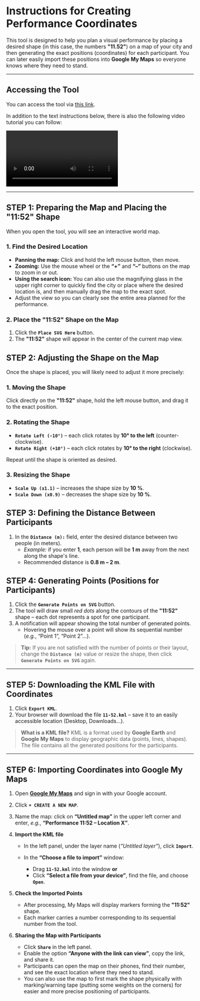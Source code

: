# Instructions for Creating Performance Coordinates

This tool is designed to help you plan a visual performance by placing a desired shape (in this case, the numbers **"11.52"**) on a map of your city and then generating the exact positions (coordinates) for each participant.
You can later easily import these positions into **Google My Maps** so everyone knows where they need to stand.

---

## Accessing the Tool

You can access the tool via [this link](https://11-52-kml.github.io/).

In addition to the text instructions below, there is also the following video tutorial you can follow:

<video controls src="https://github.com/user-attachments/assets/d8a593cb-e0ec-428f-be7a-5fe7706a0909"></video>

---

## STEP 1: Preparing the Map and Placing the "11:52" Shape

When you open the tool, you will see an interactive world map.

### 1. Find the Desired Location

* **Panning the map:** Click and hold the left mouse button, then move.
* **Zooming:** Use the mouse wheel or the **“+”** and **“–”** buttons on the map to zoom in or out.
* **Using the search icon:** You can also use the magnifying glass in the upper right corner to quickly find the city or place where the desired location is, and then manually drag the map to the exact spot.
* Adjust the view so you can clearly see the entire area planned for the performance.

### 2. Place the "11:52" Shape on the Map

1.  Click the **`Place SVG Here`** button.
2.  The **"11:52"** shape will appear in the center of the current map view.

## STEP 2: Adjusting the Shape on the Map

Once the shape is placed, you will likely need to adjust it more precisely:

### 1. Moving the Shape

Click directly on the **"11:52"** shape, hold the left mouse button, and drag it to the exact position.

### 2. Rotating the Shape

* **`Rotate Left (-10°)`** – each click rotates by **10° to the left** (counter-clockwise).
* **`Rotate Right (+10°)`** – each click rotates by **10° to the right** (clockwise).

Repeat until the shape is oriented as desired.

### 3. Resizing the Shape

* **`Scale Up (x1.1)`** – increases the shape size by **10 %**.
* **`Scale Down (x0.9)`** – decreases the shape size by **10 %**.

## STEP 3: Defining the Distance Between Participants

1.  In the **`Distance (m):`** field, enter the desired distance between two people (in meters).
    * *Example:* if you enter **1**, each person will be **1 m** away from the next along the shape's line.
    * Recommended distance is **0.8 m – 2 m**.

## STEP 4: Generating Points (Positions for Participants)

1.  Click the **`Generate Points on SVG`** button.
2.  The tool will draw small *red dots* along the contours of the **"11:52"** shape – each dot represents a spot for one participant.
3.  A notification will appear showing the total number of generated points.
    * Hovering the mouse over a point will show its sequential number (*e.g.*, “Point 1”, “Point 2”…).

> **Tip:** If you are not satisfied with the number of points or their layout, change the **`Distance (m)`** value or resize the shape, then click **`Generate Points on SVG`** again.

---

## STEP 5: Downloading the KML File with Coordinates

1.  Click **`Export KML`**.
2.  Your browser will download the file **`11-52.kml`** – save it to an easily accessible location (Desktop, Downloads…).

> **What is a KML file?**
> KML is a format used by **Google Earth** and **Google My Maps** to display geographic data (points, lines, shapes).
> The file contains all the generated positions for the participants.

---

## STEP 6: Importing Coordinates into Google My Maps

1.  Open **[Google My Maps](https://www.google.com/mymaps)** and sign in with your Google account.
2.  Click **`+ CREATE A NEW MAP`**.

3.  Name the map: click on **“Untitled map”** in the upper left corner and enter, *e.g.*, **“Performance 11:52 – Location X”**.

4.  **Import the KML file**

    * In the left panel, under the layer name (*“Untitled layer”*), click **`Import`**.

    * In the **“Choose a file to import”** window:
        * Drag **`11-52.kml`** into the window **or**
        * Click **“Select a file from your device”**, find the file, and choose **`Open`**.

5.  **Check the Imported Points**

    * After processing, My Maps will display markers forming the **"11:52"** shape.
    * Each marker carries a number corresponding to its sequential number from the tool.

6.  **Sharing the Map with Participants**

    * Click **`Share`** in the left panel.
    * Enable the option **“Anyone with the link can view”**, copy the link, and share it.
    * Participants can open the map on their phones, find their number, and see the exact location where they need to stand.
    * You can also use the map to first mark the shape physically with marking/warning tape (putting some weights on the corners) for easier and more precise positioning of participants. 
